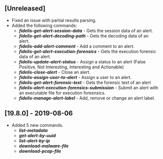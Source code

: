 ## [Unreleased]
- Fixed an issue with partial results parsing.
- Added the following commands: 
  - ***fidelis-get-alert-session-data*** - Gets the session data of an alert.
  - ***fidelis-get-alert-decoding-path*** - Gets the decoding data of an alert.
  - ***fidelis-add-alert-comment*** - Add a comment to an alert.
  - ***fidelis-get-alert-execution-forensics*** - Gets the execution forensic data of an alert.
  - ***fidelis-update-alert-status*** - Assign a status to an alert (False Positive, Not Interesting, Interesting and Actionable)
  - ***fidelis-close-alert*** - Close an alert.
  - ***fidelis-assign-user-to-alert*** - Assign a user to an alert.
  - ***fidelis-get-alert-forensic-text*** - Gets the forensic text of an alert
  - ***fidelis-alert-execution-forensics-submission*** - Submit an alert with an executable file for execution foresnsics.
  - ***fidelis-manage-alert-label*** - Add, remove or change an alert label.

## [19.8.0] - 2019-08-06
  - Added 5 new commands.
    - ***list-metadata***
    - ***get-alert-by-uuid***
    - ***list-alert-by-ip***
    - ***download-malware-file***
    - ***download-pcap-file***
